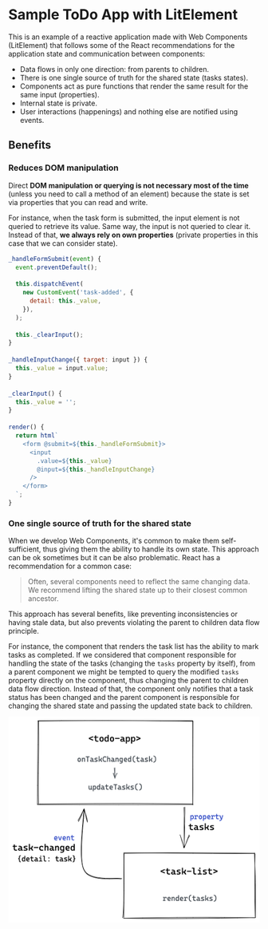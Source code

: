 # Sample ToDo App with LitElement

This is an example of a reactive application made with Web Components (LitElement) that follows some of the React recommendations for the application state and communication between components:

- Data flows in only one direction: from parents to children.
- There is one single source of truth for the shared state (tasks states).
- Components act as pure functions that render the same result for the same input (properties).
- Internal state is private.
- User interactions (happenings) and nothing else are notified using events.

## Benefits

### Reduces DOM manipulation

Direct **DOM manipulation or querying is not necessary most of the time** (unless you need to call a method of an element) because the state is set via properties that you can read and write. 

For instance, when the task form is submitted, the input element is not queried to retrieve its value. Same way, the input is not queried to clear it. Instead of that, **we always rely on own properties** (private properties in this case that we can consider state). 


```js
_handleFormSubmit(event) {
  event.preventDefault();

  this.dispatchEvent(
    new CustomEvent('task-added', {
      detail: this._value,
    }),
  );

  this._clearInput();
}

_handleInputChange({ target: input }) {
  this._value = input.value;
}

_clearInput() {
  this._value = '';
}

render() {
  return html`
    <form @submit=${this._handleFormSubmit}>
      <input
        .value=${this._value}
        @input=${this._handleInputChange}
      />
    </form>
  `;
}
```

### One single source of truth for the shared state

When we develop Web Components, it's common to make them self-sufficient, thus giving them the ability to handle its own state. This approach can be ok sometimes but it can be also problematic. React has a recommendation for a common case:

> Often, several components need to reflect the same changing data. We recommend lifting the shared state up to their closest common ancestor. 

This approach has several benefits, like preventing inconsistencies or having stale data, but also prevents violating the parent to children data flow principle.

For instance, the component that renders the task list has the ability to mark tasks as completed. If we considered that component responsible for handling the state of the tasks (changing the `tasks` property by itself), from a parent component we might be tempted to query the modified `tasks` property directly on the component, thus changing the parent to children data flow direction. Instead of that, the component only notifies that a task status has been changed and the parent component is responsible for changing the shared state and passing the updated state back to children.

![Data flow](data-flow.png)